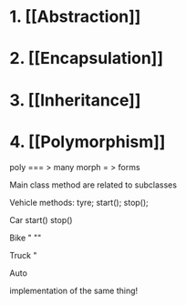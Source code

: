 # 1. [[Abstraction]]
# 2. [[Encapsulation]]

# 3. [[Inheritance]]

# 4. [[Polymorphism]]






poly === > many
morph = > forms



Main class
	method are related to subclasses


Vehicle
	 methods:
		 tyre;
		 start(); stop();

Car          start()        stop()

Bike             "              ""

Truck           "

Auto           


implementation of the same thing!

